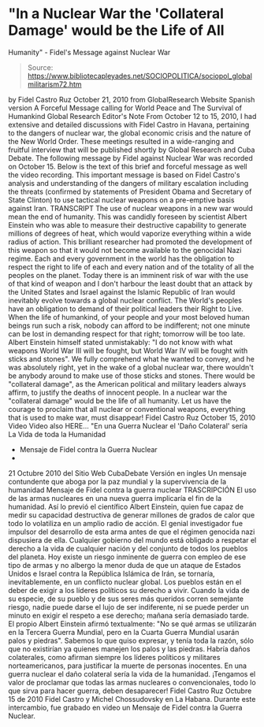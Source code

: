 # "In a Nuclear War the 'Collateral Damage' would be the Life of All 
Humanity" - Fidel's Message against Nuclear War

> Source: https://www.bibliotecapleyades.net/SOCIOPOLITICA/sociopol_globalmilitarism72.htm

by Fidel Castro Ruz
October 21, 2010
from
GlobalResearch Website
Spanish version
A Forceful Message
calling for World Peace
and
The Survival of
Humankind
Global Research Editor's Note
From October 12 to 15, 2010, I had extensive and detailed discussions with
Fidel Castro in Havana, pertaining to the dangers of nuclear war, the global
economic crisis and the nature of the New World Order.
These meetings
resulted in a wide-ranging and fruitful interview that will be published
shortly by Global Research and Cuba Debate.
The following message by Fidel
against Nuclear War was recorded on October 15. Below is the text of this
brief and forceful message as well the video recording.
This important
message is based on Fidel Castro's analysis and understanding of the dangers
of military escalation including the threats (confirmed by statements of
President Obama and Secretary of State Clinton) to use tactical nuclear
weapons on a pre-emptive basis against Iran.
TRANSCRIPT
The use of nuclear weapons in a new war would mean the end of humanity.
This
was candidly foreseen by scientist Albert Einstein who was able to measure
their destructive capability to generate millions of degrees of heat, which
would vaporize everything within a wide radius of action.
This brilliant
researcher had promoted the development of this weapon so that it would not
become available to the genocidal Nazi regime.
Each and every government in the world has the obligation to respect the
right to life of each and every nation and of the totality of all the
peoples on the planet.
Today there is an imminent risk of war with the use of that kind of weapon
and I don't harbour the least doubt that an attack by the United States and
Israel against the Islamic Republic of Iran would inevitably evolve towards
a global nuclear conflict.
The World's peoples have an obligation to demand of their political leaders
their Right to Live.
When the life of humankind, of your people and your
most beloved human beings run such a risk, nobody can afford to be
indifferent; not one minute can be lost in demanding respect for that right;
tomorrow will be too late.
Albert Einstein himself stated unmistakably:
"I do not know with what
weapons World War III will be fought, but World War IV will be fought with
sticks and stones".
We fully comprehend what he wanted to convey, and he was
absolutely right, yet in the wake of a global nuclear war, there wouldn't be
anybody around to make use of those sticks and stones.
There would be
"collateral damage", as the American political and military
leaders always affirm, to justify the deaths of innocent people.
In a nuclear war the
"collateral damage" would be the life of all humanity.
Let us have the courage to proclaim that all nuclear or conventional
weapons, everything that is used to make war, must disappear!
Fidel Castro Ruz
October 15, 2010
Video
Video also
HERE...
"En una Guerra Nuclear el 'Daño Colateral' sería
La Vida de
toda la Humanidad
- Mensaje de Fidel contra la Guerra Nuclear
-
21 Octubre 2010
del Sitio Web
CubaDebate
Versión en
ingles
Un mensaje contundente
que aboga por la paz mundial
y la supervivencia de la
humanidad
Mensaje de Fidel contra la guerra nuclear
TRASCRIPCIÓN
El uso de las armas nucleares en una nueva guerra implicaría el fin de la
humanidad.
Así lo previó el científico
Albert Einstein, quien fue capaz de
medir su capacidad destructiva de generar millones de grados de calor que
todo lo volatiliza en un amplio radio de acción.
El genial investigador fue
impulsor del desarrollo de esta arma antes de que el régimen genocida nazi
dispusiera de ella.
Cualquier gobierno del mundo está obligado a respetar el derecho a la vida
de cualquier nación y del conjunto de todos los pueblos del planeta.
Hoy existe un riesgo inminente de guerra con empleo de ese tipo de armas y
no albergo la menor duda de que un ataque de Estados Unidos e Israel contra
la República Islámica de Irán, se tornaría, inevitablemente, en un conflicto
nuclear global.
Los pueblos están en el deber de exigir a los líderes políticos su derecho a
vivir.
Cuando la vida de su especie, de su pueblo y de sus seres más
queridos corren semejante riesgo, nadie puede darse el lujo de ser
indiferente, ni se puede perder un minuto en exigir el respeto a ese derecho;
mañana sería demasiado tarde.
El propio Albert Einstein afirmó textualmente:
"No se qué armas se
utilizarán en la Tercera Guerra Mundial, pero en la Cuarta Guerra Mundial
usarán palos y piedras".
Sabemos lo que quiso expresar, y tenía toda la
razón, sólo que no existirían ya quienes manejen los palos y las piedras.
Habría daños colaterales, como afirman siempre los líderes políticos y
militares norteamericanos, para justificar la muerte de personas inocentes.
En una guerra nuclear el daño colateral sería la vida de la humanidad.
¡Tengamos el valor de proclamar que todas las armas nucleares o
convencionales, todo lo que sirva para hacer guerra, deben desaparecer!
Fidel Castro Ruz
Octubre 15 de 2010
Fidel Castro y Michel Chossudovsky en La Habana.
Durante este intercambio, fue
grabado en video
un Mensaje de Fidel contra la Guerra Nuclear.
